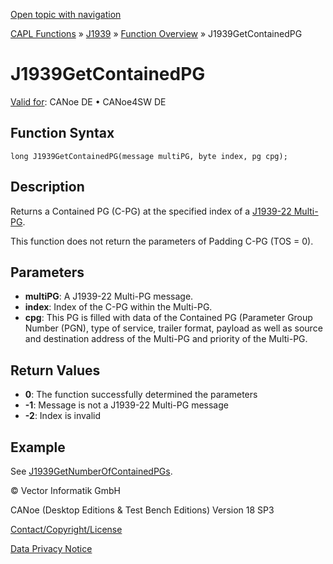 [Open topic with navigation](../../../../../CANoeDEFamily.htm#Topics/CAPLFunctions/J1939/Functions/CAPLfunctionJ1939GetContainedPG.md)

[CAPL Functions](../../CAPLfunctions.md) » [J1939](../CAPLfunctionsJ1939StartPage.md) » [Function Overview](../CAPLfunctionsJ1939Overview.md) » J1939GetContainedPG

# J1939GetContainedPG

[Valid for](../../../Shared/FeatureAvailability.md): CANoe DE • CANoe4SW DE

## Function Syntax

```
long J1939GetContainedPG(message multiPG, byte index, pg cpg);
```

## Description

Returns a Contained PG (C-PG) at the specified index of a [J1939-22 Multi-PG](../../../CANoeCANalyzer/J1939/J1939CANfd/1939CANfd.md).

This function does not return the parameters of Padding C-PG (TOS = 0).

## Parameters

- **multiPG**: A J1939-22 Multi-PG message.
- **index**: Index of the C-PG within the Multi-PG.
- **cpg**: This PG is filled with data of the Contained PG (Parameter Group Number (PGN), type of service, trailer format, payload as well as source and destination address of the Multi-PG and priority of the Multi-PG.

## Return Values

- **0**: The function successfully determined the parameters
- **-1**: Message is not a J1939-22 Multi-PG message
- **-2**: Index is invalid

## Example

See [J1939GetNumberOfContainedPGs](CAPLfunctionJ1939GetNumberOfContainedPGs.md).

© Vector Informatik GmbH

CANoe (Desktop Editions & Test Bench Editions) Version 18 SP3

[Contact/Copyright/License](../../../Shared/ContactCopyrightLicense.md)

[Data Privacy Notice](https://www.vector.com/int/en/company/get-info/privacy-policy/)
